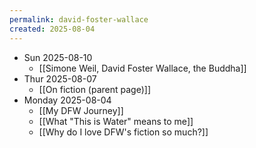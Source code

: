 ```yaml
---
permalink: david-foster-wallace
created: 2025-08-04
---
```

- Sun 2025-08-10
	- [[Simone Weil, David Foster Wallace, the Buddha]]
- Thur 2025-08-07
	- [[On fiction (parent page)]]
- Monday 2025-08-04
	- [[My DFW Journey]]
	- [[What "This is Water" means to me]]
	- [[Why do I love DFW's fiction so much?]]